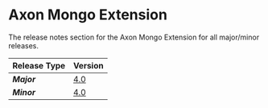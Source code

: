 # Axon Mongo Extension

The release notes section for the Axon Mongo Extension for all major/minor releases.

| Release Type | Version |
| :--- | :--- |
| _**Major**_ | [4.0](rn-mongo-major-releases.md#release-40) |
| _**Minor**_ | [4.0](rn-mongo-minor-releases.md#release-40) |
